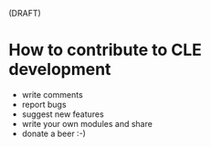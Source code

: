 (DRAFT)
# How to contribute to CLE development
- write comments
- report bugs
- suggest new features
- write your own modules and share
- donate a beer :-)


